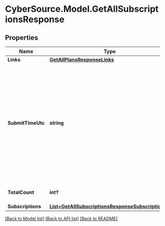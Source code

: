# CyberSource.Model.GetAllSubscriptionsResponse
## Properties

Name | Type | Description | Notes
------------ | ------------- | ------------- | -------------
**Links** | [**GetAllPlansResponseLinks**](GetAllPlansResponseLinks.md) |  | [optional] 
**SubmitTimeUtc** | **string** | Time of request in UTC. Format: &#x60;YYYY-MM-DDThh:mm:ssZ&#x60; **Example** &#x60;2016-08-11T22:47:57Z&#x60; equals August 11, 2016, at 22:47:57 (10:47:57 p.m.). The &#x60;T&#x60; separates the date and the time. The &#x60;Z&#x60; indicates UTC.  Returned by Cybersource for all services.  | [optional] 
**TotalCount** | **int?** | total number of subscriptions created | [optional] 
**Subscriptions** | [**List&lt;GetAllSubscriptionsResponseSubscriptions&gt;**](GetAllSubscriptionsResponseSubscriptions.md) |  | [optional] 

[[Back to Model list]](../README.md#documentation-for-models) [[Back to API list]](../README.md#documentation-for-api-endpoints) [[Back to README]](../README.md)

